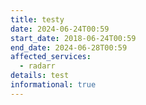 ```yaml
---
title: testy
date: 2024-06-24T00:59
start_date: 2018-06-24T00:59
end_date: 2024-06-28T00:59
affected_services:
  - radarr
details: test
informational: true
---
```

